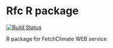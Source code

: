 # Rfc R package

[![Build Status](https://travis-ci.org/dgrechka/Rfc.svg?branch=package)](https://travis-ci.org/dgrechka/Rfc)

R package for FetchClimate WEB service